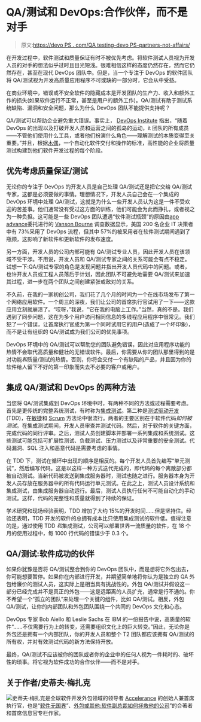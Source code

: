 # QA/测试和 DevOps:合作伙伴，而不是对手

> 原文:[https://devo PS . com/QA testing-devo PS-partners-not-affairs/](https://devops.com/qatesting-devops-partners-not-adversaries/)

在开发过程中，软件测试和质量保证有时不被优先考虑。将软件测试人员视为开发人员的对手的想法似乎过时且目光短浅。很难相信这样的态度仍然存在，然而它仍然存在，甚至在现代 DevOps 团队中。但是，当一个专注于 DevOps 的软件团队将 QA/测试视为开发高质量应用程序不可或缺的一部分时，它会从中受益。

在商业环境中，错误或不安全软件的隐藏成本是开发团队的生产力、收入和额外工作的损失(如果软件运行不正常，甚至是用户的额外工作)。QA/测试有助于测试系统缺陷、漏洞和安全问题，那么为什么 DevOps 团队不能提供支持呢？

QA/测试可以帮助企业避免重大错误。事实上， [DevOps Institute](http://devopsinstitute.com/) 指出，“随着 DevOps 的出现以及打破开发人员和运营之间的孤岛的运动，it 团队的所有成员——不管他们使用什么工具，或者他们扮演什么角色——理解测试的本质变得至关重要。”并且，根据[木偶](https://puppet.com/)，一个自动化软件交付和操作的标准，高性能的企业将质量测试构建到他们软件开发过程的每个阶段。

## **优先考虑质量保证/测试**

无论你的专注于 DevOps 的开发人员是自己处理 QA/测试还是把它交给 QA/测试专家，这都是必须要做的事情。理想情况下，开发人员自己会在一个集成的 DevOps 环境中处理 QA/测试，这就是为什么一些开发人员认为这是一件不受欢迎的苦差事。他们通常没有受过这方面的训练，他们可能会为此而挣扎，或者视之为一种负担。这可能是一些 DevOps 团队遭遇“软件测试瓶颈”的原因由[app advance](https://www.appvance.com/)委托进行的 [Vanson Bourne](http://www.vansonbourne.com/) 调查数据显示，美国 200 名企业 IT 决策者中有 73%采用了 DevOps 流程，但其中 57%的被采用者在软件测试期间遇到了瓶颈，这影响了新软件和更新软件的发布速度。

另一方面，开发人员的公司内部可能有 QA/测试专业人员，因此开发人员在该领域不受干涉。不用说，开发人员和 QA/测试专家之间的关系可能会有点不稳定。试想一下:QA/测试专家的角色是发现问题并指出开发人员代码中的问题。或者，也许开发人员或工程人员落后于计划，因此团队不可避免地需要 QA/测试来加速其过程，进一步在两个团队之间创建紧张或敌对的关系。

不久前，在我的一家初创公司，我们花了几个月的时间为一个在线市场发布了第一个网络应用软件。一个周三的深夜，我们让公司的首席执行官试用了一下——这款应用立刻就崩溃了。“哎呀，”我说，“它在我的电脑上工作。”当然，真的不是。我们遇到了同步问题，这在为多个用户访问相同信息的多线程应用程序中很常见。我们犯了一个错误，让首席执行官成为第一个同时试用它的用户(造成了一个坏印象)，而不是让有组织的 QA/测试成为我们公司的优先事项。

DevOps 环境中的 QA/测试可以帮助您的团队避免错误，因此对应用程序功能的热情不会取代高质量和健壮的无错误软件。最后，你需要从你的团队那里得到的是对功能*和*质量/测试的热情。否则，你将会交付一个有缺陷的产品，并且因为你的软件给人留下不好的第一印象而失去不必要的客户或用户。

## **集成 QA/测试和 DevOps 的两种方法**

当您将 QA/测试集成到 DevOps 环境中时，有两种不同的方法或过程需要考虑。首先是更传统的完整系统测试，有时称为[集成测试](https://en.wikipedia.org/wiki/Integration_testing)。第二种是[测试驱动开发](https://en.wikipedia.org/wiki/Test-driven_development) (TDD)，在[敏捷](https://en.wikipedia.org/wiki/Agile_software_development)和 [Scrum](https://en.wikipedia.org/wiki/Scrum_(software_development)) 方法论中很流行。两者的主要区别在于软件代码*如何被测试*。在集成测试期间，开发人员审查并测试代码。然后，对于软件的关键方面，完成代码的同行评审。之后，测试人员创建脚本并部署一系列集成和系统测试。这些测试可能包括可扩展性测试、负载测试、压力测试以及非常重要的安全测试。代码漏洞、SQL 注入和恶意代码是需要考虑的事情。

在 TDD 下，测试在循环中出现的顺序是相反的。每个开发人员首先编写“单元测试”，然后编写代码。这是以这样一种方式迭代完成的，即代码的每个离散部分都被自动测试。当新代码被发送到集成服务器时，测试也随之进行。服务器本身为开发人员存放在服务器中的所有代码运行单元测试。在此之上，测试人员设计系统和集成测试，由集成服务器自动运行。最后，测试人员执行任何不可能自动化的手动测试。这样，代码的完整性和质量就得到了持续的保证。

学术研究和现场经验表明，TDD 增加了大约 15%的开发时间……但是坚持住。经验还表明，TDD 开发的软件的总拥有成本比只使用集成测试的软件低。值得注意的是，通过使用 TDD *和*集成测试，公司可以部署世界一流质量的软件，在 18 个月的使用过程中，每 1000 行代码的错误少于 0.3 个。

## QA/测试:软件成功的伙伴

如果你犹豫是否将 QA/测试整合到你的 DevOps 团队中，而是想将它外包出去，你可能想要暂停。如果你在内部进行开发，并期望简单地将你认为是独立的 QA 外包给廉价的测试人员，这实际上是相当具有挑战性的。外包 QA/测试并假设这一部分已经完成并不是真正的外包——这是远距离的人员扩充，通常是行不通的。你不希望一个“孤立的团队”来处理一个关键的组件，比如 QA/测试。相反，外包 QA/测试，让你的内部团队和外包团队围绕一个共同的 DevOps 文化和心态。

DevOps 专家 Bob Aiello 和 Leslie Sachs 在 IBM 的一份报告中说，高质量的软件“……不仅需要行为上的转变，还需要组织文化上的巨大转变。”因此，无论你是外包还是拥有一个内部团队，你的开发人员和整个 T2 团队都应该拥有 QA/测试的所有权，并对有效测试代码的新方法保持开放。

最终，QA/测试不应该被你的团队或者你的企业中的任何人视为一件耗时的、破坏性的琐事。将它视为软件成功的合作伙伴——而不是对手。

## 关于作者/史蒂夫·梅扎克

![](../Images/1eda152cf6ff16a6d72bbe7799bdc49f.png)史蒂夫·梅扎克是全球软件开发外包领域的领导者 [Accelerance](http://www.accelerance.com/) 的创始人兼首席执行官，也是“[软件无国界](http://www.accelerance.com/download-software-without-borders)”、[外包或其他:软件副总裁如何拯救他的公司](http://www.accelerance.com/accelerance-outsource-or-else)”的合著者和首席信息官专栏作家。